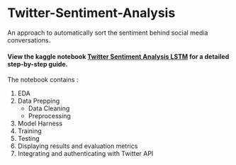 # Twitter-Sentiment-Analysis
An approach to automatically sort the sentiment behind social media conversations.



#### View the kaggle notebook [Twitter Sentiment Analysis LSTM](https://www.kaggle.com/kritanjalijain/twitter-sentiment-analysis-lstm) for a detailed step-by-step guide. 

The notebook contains :

1. EDA
2. Data Prepping
   * Data Cleaning
   * Preprocessing
4. Model Harness
5. Training
6. Testing
7. Displaying results and evaluation metrics
8. Integrating and authenticating with Twitter API
